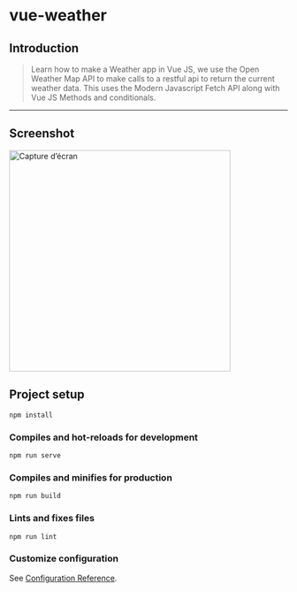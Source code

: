 # vue-weather

## Introduction
> Learn how to make a Weather app in Vue JS, we use the Open Weather Map API to make calls to a restful api to return the current weather data. This uses the Modern Javascript Fetch API along with Vue JS Methods and conditionals.
---

## Screenshot
<img width="400" alt="Capture d’écran" src="https://user-images.githubusercontent.com/56839789/90311960-b94c4980-df00-11ea-9cda-93f539a7092e.gif">


## Project setup
```
npm install
```

### Compiles and hot-reloads for development
```
npm run serve
```

### Compiles and minifies for production
```
npm run build
```

### Lints and fixes files
```
npm run lint
```

### Customize configuration
See [Configuration Reference](https://cli.vuejs.org/config/).
